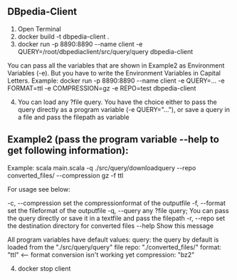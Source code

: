 DBpedia-Client
----------------------------------------

1. Open Terminal
2. docker build -t dbpedia-client .
3. docker run -p 8890:8890 --name client -e QUERY=/root/dbpediaclient/src/query/query dbpedia-client


You can pass all the variables that are shown in Example2 as Environment Variables (-e).
But you have to write the Environment Variables in Capital Letters.
Example: docker run -p 8890:8890 --name client -e QUERY=... -e FORMAT=ttl -e COMPRESSION=gz -e REPO=test dbpedia-client

4. You can load any ?file query. You have the choice either to pass the query directly as a program variable (-e QUERY="..."), or save a query in a file and pass the filepath as variable


Example2 (pass the program variable --help to get following information): 
-----------------------------------------
Example: scala main.scala -q ./src/query/downloadquery  --repo converted_files/ --compression gz -f ttl

For usage see below:
    
  -c, --compression  <arg>   set the compressionformat of the outputfile
  -f, --format  <arg>        set the fileformat of the outputfile
  -q, --query  <arg>         any ?file query; You can pass the query directly or save it in a textfile and pass the filepath
  -r, --repo  <arg>          set the destination directory for converted files
      --help                 Show this message
      

All program variables have default values:
query: the query by default is loaded from the "./src/query/query" file
repo: "./converted_files/"
format: "ttl"   <-- format conversion isn't working yet
compression: "bz2"


4. docker stop client
